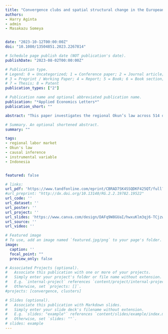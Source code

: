 ```yaml
---
title: "Convergence clubs and spatial structural change in the European Union"
authors:
- Harry Aginta
- admin
- Masakazu Someya


date: "2023-10-12T00:00:00Z"
doi: "10.1080/13504851.2023.2267814"

# Schedule page publish date (NOT publication's date).
publishDate: "2023-08-02T00:00:00Z"

# Publication type.
# Legend: 0 = Uncategorized; 1 = Conference paper; 2 = Journal article;
# 3 = Preprint / Working Paper; 4 = Report; 5 = Book; 6 = Book section;
# 7 = Thesis; 8 = Patent
publication_types: ["2"]

# Publication name and optional abbreviated publication name.
publication: "*Applied Economics Letters*"
publication_short: ""

abstract: "This paper investigates the regional Okun’s law across 514 districts of Indonesia over the 2011–2020 period. To handle the endogeneity issue, we apply a two-stage least squares (2SLS) model and use regional temperature as instrument for economic growth. Our results show that the Okun’s coefficient becomes statistically significant only after endogeneity is addressed. Consistent with the prevalent economic divide between the western and eastern regions of Indonesia, we find that Okun’s law applies solely to the more industrialized western regions."

# Summary. An optional shortened abstract.
summary: ""

tags:
- regional labor market
- Okun's law
- causal inference
- instrumental variable
- Indonesia


featured: false

# links:
url_pdf: 'https://www.tandfonline.com/eprint/CBRAD7SK4SSQDKF425QT/full?target=10.1080/13504851.2023.2267814'
#url_preprint: "http://dx.doi.org/10.13140/RG.2.2.19782.19522"
url_code: ''
url_dataset: ''
url_poster: ''
url_project: ''
url_slides: 'https://www.canva.com/design/DAFq9W8GUaI/hwxuKlm3qj6-TCjzwWW7QA/view?utm_content=DAFq9W8GUaI&utm_campaign=designshare&utm_medium=link&utm_source=publishsharelink'
url_source: ''
url_video: ''

# Featured image
# To use, add an image named `featured.jpg/png` to your page's folder.
image:
  caption: ''
  focal_point: ""
  preview_only: false

# Associated Projects (optional).
#   Associate this publication with one or more of your projects.
#   Simply enter your project's folder or file name without extension.
#   E.g. `internal-project` references `content/project/internal-project/index.md`.
#   Otherwise, set `projects: []`.
#projects: [convergence, clusters]

# Slides (optional).
#   Associate this publication with Markdown slides.
#   Simply enter your slide deck's filename without extension.
#   E.g. `slides: "example"` references `content/slides/example/index.md`.
#   Otherwise, set `slides: ""`.
# slides: example
---
```


